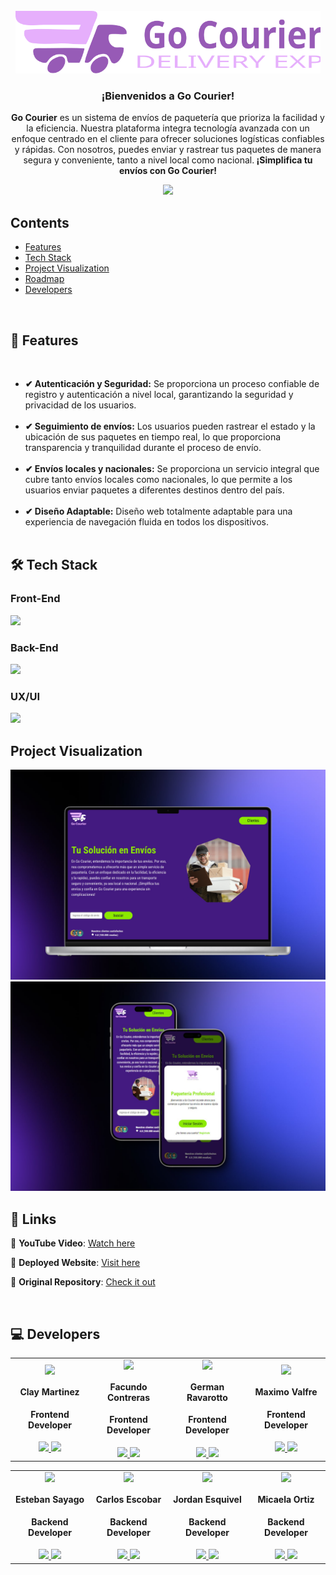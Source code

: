 <!-- PROJECT LOGO -->
<br />
  <div align='center'>
    <a href="https://github.com/No-Country/C16-03-m-node-react-" target="_blank">
      <img src="./Client/C16-03-m-node-react-/public/logo-readme.svg" alt="logo"height="100">
    </a>
    <h3 align="center">¡Bienvenidos a Go Courier!</h3>
  </div>
<!-- ABOUT THE PROJECT -->
<div align="center">
  <p align="center">
    <strong>Go Courier</strong> es un sistema de envíos de paquetería que prioriza la facilidad y la eficiencia. Nuestra plataforma integra tecnología avanzada con un enfoque centrado en el cliente para ofrecer soluciones logísticas confiables y rápidas. Con nosotros, puedes enviar y rastrear tus paquetes de manera segura y conveniente, tanto a nivel local como nacional.<strong> ¡Simplifica tu envíos con Go Courier!</strong>
  </p>
<!-- falta agregar link a demo  -->
    <a href="#" target="_blank">
      <img src="https://img.shields.io/badge/WEBSITE-975AB6?style=for-the-badge&logo=vercel">
    </a>
</div>
<!-- TABLE OF CONTENTS -->
<div>
  <h2>Contents</h2>
  <ul>
    <li><a href="#features">Features</a></li>
    <li><a href="#built-with">Tech Stack</a></li>
    <li><a href="#visualization">Project Visualization </a></li>
    <li><a href="#roadmap">Roadmap</a></li>
    <li><a href="#developers">Developers</a></li>
  </ul>
</div>
<br />

<!-- DESCRIPTION -->
<h2 id="features">🚀 Features</h2>
</br>
<ul>
  <li><strong>✔ Autenticación y Seguridad:</strong> Se proporciona un proceso confiable de registro y autenticación a nivel local, garantizando la seguridad y privacidad  de los usuarios.</br></br>
  <li><strong>✔ Seguimiento de envíos:</strong> Los usuarios pueden rastrear el estado y la ubicación de sus paquetes en tiempo real, lo que proporciona transparencia y tranquilidad durante el proceso de envío.</br></br>
  <li><strong>✔ Envíos locales y nacionales:</strong> Se proporciona un servicio integral que cubre tanto envíos locales como nacionales, lo que permite a los usuarios enviar paquetes a diferentes destinos dentro del país.</br></br>
  <li><strong>✔ Diseño Adaptable:</strong> Diseño web totalmente adaptable para una experiencia de navegación fluida en todos los dispositivos.</br></br>
  <!-- agregar dashboard -->
</ul>

<h2 id="built-with">🛠️ Tech Stack</h2>

<h3>Front-End</h3>

 <img width="220" src="https://skillicons.dev/icons?i=react,tailwind,vite" />

<h3>Back-End</h3>

  <img width="220" src="https://skillicons.dev/icons?i=nodejs,express,mongodb" />

<h3>UX/UI</h3>
  <img width="60" src="https://skillicons.dev/icons?i=figma" />
<br />
<!-- <h2 id="built-with">🛠️ Herramientas & Organización</h2>

 <!-- <img width="180" src="https://skillicons.dev/icons?i=discord,postman,git" />

<br />  -->
<h2 id="visualization">Project Visualization </h2>

<img src="./Client/C16-03-m-node-react-/public/img.png">
<img src="./Client/C16-03-m-node-react-/public/img-phone.png">
<br />

<!-- <p align="right"><a href="#readme-top"> ⬆ </a></p> -->

<!-- ROADMAP -->
<h2 id="roadmap">🎯 Links</h2>

🎥 **YouTube Video**: [Watch here]()

🚀 **Deployed Website**: [Visit here]()

🔎 **Original Repository**: [Check it out](https://github.com/No-Country/C16-03-m-node-react-)

<br />

<!-- CONTACT US-->
<h2 id="developers">💻 Developers</h2>
<table>
  <tr>
    <td>
      <div align="center">
        <img width="70" src="https://avatars.githubusercontent.com/u/110847258?v=4"/>
          <h4 style="margin-top: 1rem;">Clay Martinez</h4>
          <h4 style="margin-top: 1rem;">Frontend Developer</h4>
        <a href="https://www.linkedin.com/in/clay-martinez" target="_blank">
          <img src="https://img.shields.io/badge/linkedin%20-%230077B5.svg?&style=for-the-badge&logo=linkedin&logoColor=white "/>
        </a>
          <a href="https://github.com/claymartinez" target="_blank">
              <img src="https://img.shields.io/static/v1?style=for-the-badge&message=GitHub&color=172B4D&logo=GitHub&logoColor=FFFFFF&label= "/>
          </a>
      </div>
    </td>
    <td>
      <div align="center">
          <img width="70" src="https://media.licdn.com/dms/image/D4D03AQEy0kfOYLpD7Q/profile-displayphoto-shrink_200_200/0/1704303980751?e=2147483647&v=beta&t=j72Or8K3xCnDr12BTyr_aFJ8HvYuLGME6mSZq9ELIq0"/>
          <h4 style="margin-top: 1rem;">Facundo Contreras</h4>
          <h4 style="margin-top: 1rem;">Frontend Developer</h4>
        <a href="https://www.linkedin.com/in/facundo-ignacio-contreras/" target="_blank">
          <img src="https://img.shields.io/badge/linkedin%20-%230077B5.svg?&style=for-the-badge&logo=linkedin&logoColor=white"/>
        </a>
          <a href="https://github.com/facundocont" target="_blank">
              <img src="https://img.shields.io/static/v1?style=for-the-badge&message=GitHub&color=172B4D&logo=GitHub&logoColor=FFFFFF&label="/>
          </a>
      </div>
    </td>
   <td>
      <div align="center">
        <img width="70" src="https://media.licdn.com/dms/image/D5603AQFMjI8VTh2IGA/profile-displayphoto-shrink_200_200/0/1684004578529?e=2147483647&v=beta&t=Vj8T4gAX2bVHj50NI_M62PrLngl-5hBycvrsRgu2HnA"/>
          <h4 style="margin-top: 1rem;">German Ravarotto</h4>
          <h4 style="margin-top: 1rem;">Frontend Developer</h4>
        <a href="https://www.linkedin.com/in/german-ravarotto/" target="_blank">
          <img src="https://img.shields.io/badge/linkedin%20-%230077B5.svg?&style=for-the-badge&logo=linkedin&logoColor=white"/>
        </a>
          <a href="https://github.com/German44" target="_blank">
              <img src="https://img.shields.io/static/v1?style=for-the-badge&message=GitHub&color=172B4D&logo=GitHub&logoColor=FFFFFF&label="/>
          </a>
      </div>
    </td>
    <td>
      <div align="center">
        <img width="70" src="https://media.licdn.com/dms/image/D4D03AQFgz-EGZEp8oA/profile-displayphoto-shrink_200_200/0/1685048054794?e=2147483647&v=beta&t=GbLuRXDcNkPewRXW4k9xX_Rzlht0fu2gHBqpe5b3c8c"/>
          <h4 style="margin-top: 1rem;">Maximo Valfre</h4>
          <h4 style="margin-top: 1rem;">Frontend Developer</h4>
        <a href="https://www.linkedin.com/in/maxivalfre/" target="_blank">
          <img src="https://img.shields.io/badge/linkedin%20-%230077B5.svg?&style=for-the-badge&logo=linkedin&logoColor=white"/>
        </a>
          <a href="https://github.com/MaxiValfre" target="_blank">
              <img src="https://img.shields.io/static/v1?style=for-the-badge&message=GitHub&color=172B4D&logo=GitHub&logoColor=FFFFFF&label="/>
          </a>
      </div>
    </td>
  </tr>
</table>

<table>
  <tr>
    <td>
      <div align="center">
        <img width="70" src="https://avatars.githubusercontent.com/u/102445616?v=4"/>
          <h4 style="margin-top: 1rem;">Esteban Sayago</h4>
          <h4 style="margin-top: 1rem;">Backend Developer</h4>
          <a href="https://www.linkedin.com/in/esteban-sayago-a80796241" target="_blank">
          <img src="https://img.shields.io/badge/linkedin%20-%230077B5.svg?&style=for-the-badge&logo=linkedin&logoColor=white"/>
        </a>
          <a href="https://github.com/Puchinn" target="_blank">
              <img src="https://img.shields.io/static/v1?style=for-the-badge&message=GitHub&color=172B4D&logo=GitHub&logoColor=FFFFFF&label="/>
          </a>
      </div>
    </td>
     <td>
      <div align="center">
        <img width="70" src="https://media.licdn.com/dms/image/C4E03AQGWYSsqJF2iRA/profile-displayphoto-shrink_200_200/0/1636639276171?e=2147483647&v=beta&t=OGEzWUuYSD0Uv-M2jDBbZPEQTa0M9iZWQzGQDLBrREQ"/>
          <h4 style="margin-top: 1rem;">Carlos Escobar</h4>
          <h4 style="margin-top: 1rem;">Backend Developer</h4>
        <a href="https://www.linkedin.com/in/carlosesconav/" target="_blank">
          <img src="https://img.shields.io/badge/linkedin%20-%230077B5.svg?&style=for-the-badge&logo=linkedin&logoColor=white"/>
        </a>
          <a href="https://github.com/carlosesconav" target="_blank">
              <img src="https://img.shields.io/static/v1?style=for-the-badge&message=GitHub&color=172B4D&logo=GitHub&logoColor=FFFFFF&label="/>
          </a>
      </div>
    </td>
   <td>
      <div align="center">
        <img width="70" src="https://avatars.githubusercontent.com/u/121452437?v=4"/>
          <h4 style="margin-top: 1rem;">Jordan Esquivel</h4>
          <h4 style="margin-top: 1rem;">Backend Developer</h4>
        <a href="https://www.linkedin.com/in/jordan-joel-esquivel-silva/" target="_blank">
          <img src="https://img.shields.io/badge/linkedin%20-%230077B5.svg?&style=for-the-badge&logo=linkedin&logoColor=white"/>
        </a>
          <a href="https://github.com/JordanEsquivelS" target="_blank">
              <img src="https://img.shields.io/static/v1?style=for-the-badge&message=GitHub&color=172B4D&logo=GitHub&logoColor=FFFFFF&label="/>
          </a>
      </div>
    </td>
    <td>
      <div align="center">
        <img width="70" src="https://avatars.githubusercontent.com/u/72227893?s=400&u=84afafc01dbfe8cce748db81ce3650f389c1d82a&v=4"/>
          <h4 style="margin-top: 1rem;">Micaela Ortiz</h4>
          <h4 style="margin-top: 1rem;">Backend Developer</h4>
        <a href="https://www.linkedin.com/in/micaela-a-ortiz/" target="_blank">
          <img src="https://img.shields.io/badge/linkedin%20-%230077B5.svg?&style=for-the-badge&logo=linkedin&logoColor=white"/>
        </a>
          <a href="https://github.com/micaortiz" target="_blank">
              <img src="https://img.shields.io/static/v1?style=for-the-badge&message=GitHub&color=172B4D&logo=GitHub&logoColor=FFFFFF&label="/>
          </a>
      </div>
    </td>
  </tr>
</table>
<!-- ACKNOWLEDGMENTS -->
<!-- <div align='center'>
<h3>Agradecimientos</h3>
  <a href="https://www.nocountry.tech/" target="_blank">
    <img style='background-color:black;' src="https://encrypted-tbn0.gstatic.com/images?q=tbn:ANd9GcQsukYB3HL90LSwYv_RIR2O2OlCV8Sbkx2eNHv8nRvOu8L16FxLQ0nPzY02wQ_BJOfQZw&usqp=CAU" width="200">
  </a>
</div> -->
